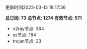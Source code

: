更新时间2023-03-13 18:17:36

**总订阅: 73**
**总节点: 1274**
**有效节点: 571**
- v2ray节点: 364
- ss节点: 184
- trojan节点: 23
